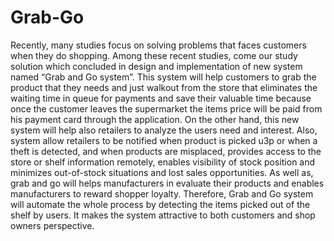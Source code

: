 # Grab-Go

Recently, many studies focus on solving problems that faces customers when they do shopping.  Among these recent studies, come our study solution which concluded in design and implementation of new system named “Grab and Go system”. This system will help customers to grab the product that they needs and just walkout from the store that eliminates the waiting time in queue for payments and save their valuable time because once the customer leaves the supermarket the items price will be paid from his payment card through the application. On the other hand, this new system will help also retailers to analyze the users need and interest. Also, system allow retailers to be notified when product is picked u3p or when a theft is detected, and when products are misplaced, provides access to the store or shelf information remotely, enables visibility of stock position and minimizes out-of-stock situations and lost sales opportunities. As well as, grab and go will helps manufacturers in evaluate their products and enables manufacturers to reward shopper loyalty. Therefore, Grab and Go system will automate the whole process by detecting the items picked out of the shelf by users. It makes the system attractive to both customers and shop owners perspective.

